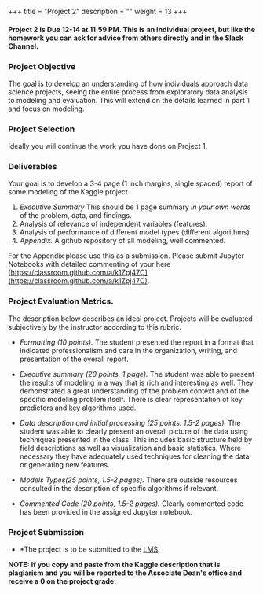 +++
title = "Project 2"
description = ""
weight = 13
+++

#### Project 2 is Due 12-14 at 11:59 PM. This is an individual project, but like the homework you can ask for advice from others directly and in the Slack Channel.

###  Project Objective
The goal is to develop an understanding of how individuals approach data science projects, seeing the entire process from exploratory data analysis to modeling and  evaluation. This will extend on the details learned in part 1 and focus on modeling.

### Project Selection
Ideally you will continue the work you have done on Project 1.

### Deliverables
Your goal is to develop a 3-4 page (1 inch margins, single spaced) report of some modeling of the Kaggle project.

1. *Executive Summary* This should be 1 page summary *in your own words* of the problem, data, and findings.
2. Analysis of relevance of independent variables (features).
3. Analysis of performance of different model types (different algorithms).
4. *Appendix.* A github repository of all modeling, well commented.

For the Appendix please use this as a submission.  Please submit Jupyter Notebooks with detailed commenting of your here [https://classroom.github.com/a/k1Zpj47C](https://classroom.github.com/a/k1Zpj47C).


### Project Evaluation Metrics.
The description below describes an ideal project.  Projects will be evaluated subjectively by the instructor according to this rubric.

- *Formatting (10 points).* The student presented the report in a format that indicated professionalism and care in the organization, writing, and presentation of the overall report.

- *Executive summary (20 points, 1 page).* The student was able to present the results of modeling in a way that is rich and interesting as well. They demonstrated a great understanding of the problem context and of the specific modeling problem itself. There is clear representation of key predictors and key algorithms used.

- *Data description and initial processing (25 points. 1.5-2 pages).* The student was able to clearly present an overall picture of the data using techniques presented in the class.  This includes basic structure field by field descriptions as well as visualization and basic statistics. Where necessary they have adequately used techniques for cleaning the data or generating new features.

- *Models Types(25 points, 1.5-2 pages).* There are outside resources consulted in the description of specific algorithms if relevant.

- *Commented Code (20 points, 1.5-2 pages).* Clearly commented code has been provided in the assigned Jupyter notebook. 


### Project Submission

- *The project is to be submitted to the [LMS](https://lms.rpi.edu).

**NOTE: If you copy and paste from the Kaggle description that is plagiarism and you will be reported to the Associate Dean's office and receive a 0 on the project grade.**
